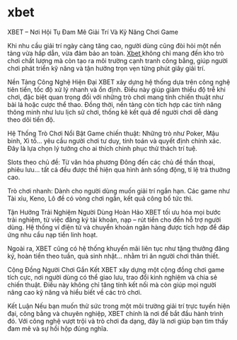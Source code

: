 # xbet
XBET – Nơi Hội Tụ Đam Mê Giải Trí Và Kỹ Năng Chơi Game

Khi nhu cầu giải trí ngày càng tăng cao, người dùng cũng đòi hỏi một nền tảng vừa hấp dẫn, vừa đảm bảo an toàn. <a href=https://www-xbet.com> Xbet </a>  không chỉ mang đến kho trò chơi chất lượng mà còn tạo ra môi trường cạnh tranh công bằng, giúp người chơi phát triển kỹ năng và tận hưởng trọn vẹn từng phút giây giải trí.

Nền Tảng Công Nghệ Hiện Đại
XBET xây dựng hệ thống dựa trên công nghệ tiên tiến, tốc độ xử lý nhanh và ổn định. Điều này giúp giảm thiểu độ trễ khi chơi, đặc biệt quan trọng đối với những trò chơi mang tính chiến thuật như bài lá hoặc cược thể thao. Đồng thời, nền tảng còn tích hợp các tính năng thông minh như lưu lịch sử chơi, thống kê kết quả để người chơi dễ dàng theo dõi tiến độ.

Hệ Thống Trò Chơi Nổi Bật
Game chiến thuật: Những trò như Poker, Mậu binh, Xì tố… yêu cầu người chơi tư duy, tính toán và quyết định chính xác. Đây là lựa chọn lý tưởng cho ai thích chinh phục thử thách trí tuệ.

Slots theo chủ đề: Từ văn hóa phương Đông đến các chủ đề thần thoại, phiêu lưu… tất cả đều được thể hiện qua hình ảnh sống động, tỉ lệ trả thưởng cao.

Trò chơi nhanh: Dành cho người dùng muốn giải trí ngắn hạn. Các game như Tài xỉu, Keno, Lô đề có vòng chơi ngắn, kết quả công bố tức thì.

Tận Hưởng Trải Nghiệm Người Dùng Hoàn Hảo
XBET tối ưu hóa mọi bước trải nghiệm, từ việc đăng ký tài khoản, nạp – rút tiền cho đến hỗ trợ người dùng. Hệ thống ví điện tử và chuyển khoản ngân hàng được tích hợp để đáp ứng nhu cầu nạp tiền linh hoạt.

Ngoài ra, XBET cũng có hệ thống khuyến mãi liên tục như tặng thưởng đăng ký, hoàn tiền theo tuần, quà sinh nhật… nhằm tri ân người chơi thân thiết.

Cộng Đồng Người Chơi Gắn Kết
XBET xây dựng một cộng đồng chơi game tích cực, nơi người dùng có thể giao lưu, trao đổi kinh nghiệm và chia sẻ chiến thuật. Điều này không chỉ tăng tính kết nối mà còn giúp mọi người nâng cao kỹ năng và hiểu biết về các trò chơi.

Kết Luận
Nếu bạn muốn thử sức trong một môi trường giải trí trực tuyến hiện đại, công bằng và chuyên nghiệp, XBET chính là nơi để bắt đầu hành trình đó. Với công nghệ vượt trội và trò chơi đa dạng, đây là nơi giúp bạn tìm thấy đam mê và sự hồi hộp đúng nghĩa.
